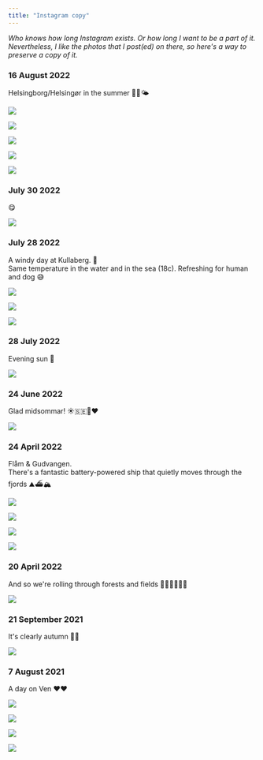 ```yaml
---
title: "Instagram copy"
---
```


_Who knows how long Instagram exists. Or how long I want to be a part of it. Nevertheless, I like the photos that I post(ed) on there, so here's a way to preserve a copy of it._

### 16 August 2022
Helsingborg/Helsingør in the summer 🌺🌾🌤️

![](projects/attachments/IMG_20220713_152606.jpg)

![](projects/attachments/IMG_20220712_183746.jpg)

![](projects/attachments/IMG_20220712_182532.jpg)

![](projects/attachments/IMG_20220712_175927.jpg)

![](projects/attachments/IMG_20220712_192201%201.jpg)

### July 30 2022
😋

![](projects/attachments/DSCF6977.jpeg)

### July 28 2022
A windy day at Kullaberg. 🌊  
Same temperature in the water and in the sea (18c). Refreshing for human and dog 😅

![](projects/attachments/DSCF6982.jpeg)

![](projects/attachments/DSCF6994.jpeg)

![](projects/attachments/IMG_20220711_164522.jpg)


### 28 July 2022
Evening sun 🌅

![](projects/attachments/IMG_20220727_205544.jpg)

### 24 June 2022
Glad midsommar! ☀️🇸🇪🍓❤️

![](projects/attachments/IMG_20220624_135621.jpg)
### 24 April 2022
Flåm & Gudvangen.  
There's a fantastic battery-powered ship that quietly moves through the fjords ⛰️⛴️🏔️

![](norway%20-%2036.jpeg)

![](norway%20-%2035.jpeg)

![](DSCF6200.jpeg)

![](DSCF6237.jpeg)


### 20 April 2022
And so we're rolling through forests and fields 🌲🚂🚃🌲🌲🌲  

![](norway%20-%201.jpeg)


### 21 September 2021
It's clearly autumn 🍄😍

![](mushroom.jpg)


### 7 August 2021
A day on Ven ❤️❤️

![](DSCF5541.jpeg)

![](DSCF5539.jpeg)

![](DSCF5524.jpeg)

![](DSCF5546.jpeg)


